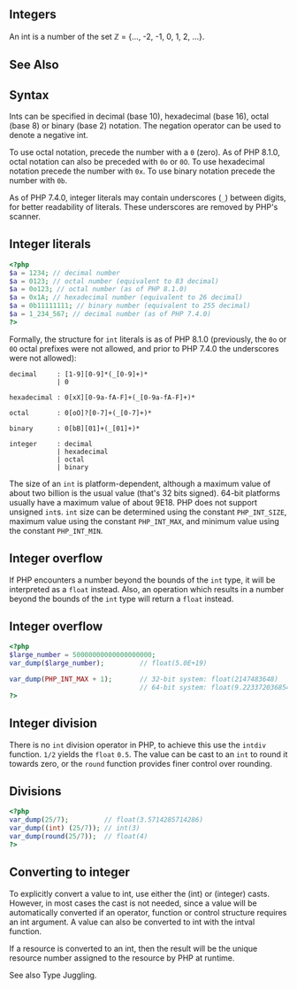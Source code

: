 
 
## Integers
 
 An int is a number of the set ℤ = {..., -2, -1, 0, 1, 2, ...}. 
 
 
## See Also
 
 <!-- start simplelist -->
<!--

    Floating point numbers
    Arbitrary precision / BCMath
    Arbitrary length integer / GMP
   
--> 
 
 
 
## Syntax
 
 Ints can be specified in decimal (base 10), hexadecimal (base 16), octal (base 8) or binary (base 2) notation. The negation operator can be used to denote a negative int. 
 
 To use octal notation, precede the number with a `0` (zero). As of PHP 8.1.0, octal notation can also be preceded with `0o` or `0O`. To use hexadecimal notation precede the number with `0x`. To use binary notation precede the number with `0b`. 
 
 As of PHP 7.4.0, integer literals may contain underscores (`_`) between digits, for better readability of literals. These underscores are removed by PHP's scanner. 
 
<div class="example">
     
## Integer literals
 

```php
<?php
$a = 1234; // decimal number
$a = 0123; // octal number (equivalent to 83 decimal)
$a = 0o123; // octal number (as of PHP 8.1.0)
$a = 0x1A; // hexadecimal number (equivalent to 26 decimal)
$a = 0b11111111; // binary number (equivalent to 255 decimal)
$a = 1_234_567; // decimal number (as of PHP 7.4.0)
?>
```
 
</div>
 
 Formally, the structure for `int` literals is as of PHP 8.1.0 (previously, the `0o` or `0O` octal prefixes were not allowed, and prior to PHP 7.4.0 the underscores were not allowed): 
 
 

```
decimal     : [1-9][0-9]*(_[0-9]+)*
            | 0

hexadecimal : 0[xX][0-9a-fA-F]+(_[0-9a-fA-F]+)*

octal       : 0[oO]?[0-7]+(_[0-7]+)*

binary      : 0[bB][01]+(_[01]+)*

integer     : decimal
            | hexadecimal
            | octal
            | binary
```
 
 
 The size of an `int` is platform-dependent, although a maximum value of about two billion is the usual value (that's 32 bits signed). 64-bit platforms usually have a maximum value of about 9E18. PHP does not support unsigned `int`s. `int` size can be determined using the constant `PHP_INT_SIZE`, maximum value using the constant `PHP_INT_MAX`, and minimum value using the constant `PHP_INT_MIN`. 
 
 
 
## Integer overflow
 
 If PHP encounters a number beyond the bounds of the `int` type, it will be interpreted as a `float` instead. Also, an operation which results in a number beyond the bounds of the `int` type will return a `float` instead. 
 
<div class="example">
     
## Integer overflow
 

```php
<?php
$large_number = 50000000000000000000;
var_dump($large_number);         // float(5.0E+19)

var_dump(PHP_INT_MAX + 1);       // 32-bit system: float(2147483648)
                                 // 64-bit system: float(9.2233720368548E+18)
?>
```
 
</div>
 
 
 
## Integer division
 
 There is no `int` division operator in PHP, to achieve this use the `intdiv` function. `1/2` yields the `float` `0.5`. The value can be cast to an `int` to round it towards zero, or the `round` function provides finer control over rounding. 
 
<div class="example">
     
## Divisions
 

```php
<?php
var_dump(25/7);         // float(3.5714285714286)
var_dump((int) (25/7)); // int(3)
var_dump(round(25/7));  // float(4)
?>
```
 
</div>
 
 
 
## Converting to integer
 
 To explicitly convert a value to int, use either the (int) or (integer) casts. However, in most cases the cast is not needed, since a value will be automatically converted if an operator, function or control structure requires an int argument. A value can also be converted to int with the intval function. 
 
 If a resource is converted to an int, then the result will be the unique resource number assigned to the resource by PHP at runtime. 
 
 See also Type Juggling. 
 
<!-- start sect3 -->
<!--

   From booleans

   
    false will yield 0 (zero), and true will yield
    1 (one).
   
  
-->
 
<!-- start sect3 -->
<!--

   
    From floating point numbers
   

   
    When converting from float to int, the number
    will be rounded towards zero.
    As of PHP 8.1.0, a deprecation notice is emitted when implicitly converting a non-integral float to int which loses precision.
   

   
    Casting from Float
    

<?php

function foo($value): int {
  return $value;
}

var_dump(foo(8.1)); // "Deprecated: Implicit conversion from float 8.1 to int loses precision" as of PHP 8.1.0
var_dump(foo(8.1)); // 8 prior to PHP 8.1.0
var_dump(foo(8.0)); // 8 in both cases

var_dump((int) 8.1); // 8 in both cases
var_dump(intval(8.1)); // 8 in both cases
?>

    
   

   
    If the float is beyond the boundaries of int (usually
    +/- 2.15e+9 = 2^31 on 32-bit platforms and
    +/- 9.22e+18 = 2^63 on 64-bit platforms),
    the result is undefined, since the float doesn't
    have enough precision to give an exact int result.
    No warning, not even a notice will be issued when this happens!
   

   
    
     NaN, Inf and -Inf will always be zero when cast to int.
    
   

   
    
     Never cast an unknown fraction to int, as this can
     sometimes lead to unexpected results.
    

    
     

<?php
echo (int) ( (0.1+0.7) * 10 ); // echoes 7!
?>

     
    

    
     See also the warning about float
     precision.
    
   
  
-->
 
<!-- start sect3 -->
<!--

   From strings

   
    If the string is
    numeric
    or leading numeric then it will resolve to the
    corresponding integer value, otherwise it is converted to zero
    (0).
   
  
-->
 
<!-- start sect3 -->
<!--

   From NULL

   
    null is always converted to zero (0).
   
  
-->
 
<!-- start sect3 -->
<!--

   From other types

   
    
     The behaviour of converting to int is undefined for other
     types. Do not rely on any observed behaviour, as it
     can change without notice.
    
   
  
-->
 

